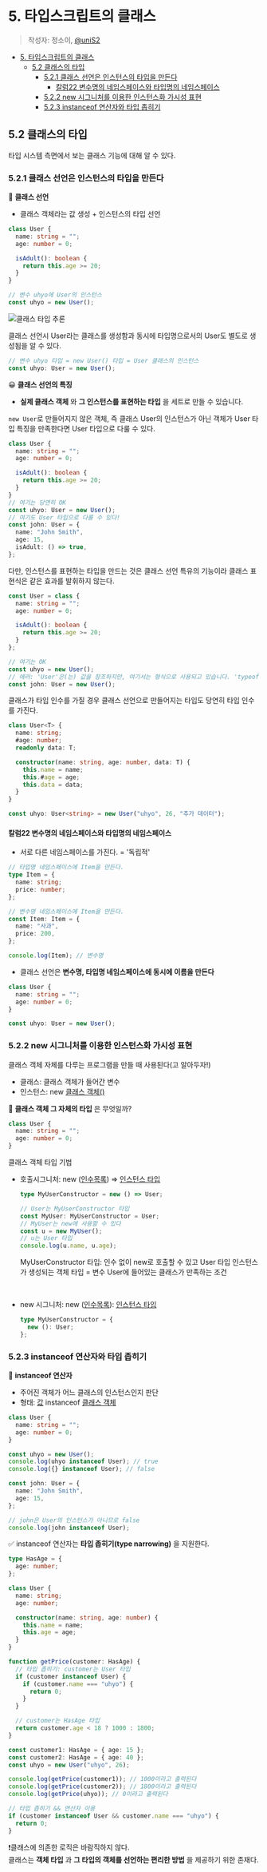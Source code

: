 # 5. 타입스크립트의 클래스

> 작성자: 정소이, [@uniS2](https://github.com/uniS2)

- [5. 타입스크립트의 클래스](#5-타입스크립트의-클래스)
  - [5.2 클래스의 타입](#52-클래스의-타입)
    - [5.2.1 클래스 선언은 인스턴스의 타입을 만든다](#521-클래스-선언은-인스턴스의-타입을-만든다)
      - [칼럼22 변수명의 네임스페이스와 타입명의 네임스페이스](#칼럼22-변수명의-네임스페이스와-타입명의-네임스페이스)
    - [5.2.2 new 시그니처를 이용한 인스턴스화 가시성 표현](#522-new-시그니처를-이용한-인스턴스화-가시성-표현)
    - [5.2.3 instanceof 연산자와 타입 좁히기](#523-instanceof-연산자와-타입-좁히기)

## 5.2 클래스의 타입

타입 시스템 측면에서 보는 클래스 기능에 대해 알 수 있다.

### 5.2.1 클래스 선언은 인스턴스의 타입을 만든다

🤔 **클래스 선언**

- 클래스 객체라는 값 생성 + 인스턴스의 타입 선언

```ts
class User {
  name: string = "";
  age: number = 0;

  isAdult(): boolean {
    return this.age >= 20;
  }
}

// 변수 uhyo에 User의 인스턴스
const uhyo = new User();
```

![클래스 타입 추론](/Assets/5.2.1-1.png)

클래스 선언시 User라는 클래스를 생성함과 동시에 타입명으로서의 User도 별도로 생성됨을 알 수 있다.

```ts
// 변수 uhyo 타입 = new User() 타입 = User 클래스의 인스턴스
const uhyo: User = new User();
```

😀 **클래스 선언의 특징**

- **실제 클래스 객체** 와 **그 인스턴스를 표현하는 타입** 을 세트로 만들 수 있습니다.

`new User`로 만들어지지 않은 객체, 즉 클래스 User의 인스턴스가 아닌 객체가 User 타입 특징을 만족한다면 User 타입으로 다룰 수 있다.

```ts
class User {
  name: string = "";
  age: number = 0;

  isAdult(): boolean {
    return this.age >= 20;
  }
}
// 여기는 당연히 OK
const uhyo: User = new User();
// 여기도 User 타입으로 다룰 수 있다!
const john: User = {
  name: "John Smith",
  age: 15,
  isAdult: () => true,
};
```

다만, 인스턴스를 표현하는 타입을 만드는 것은 클래스 선언 특유의 기능이라 클래스 표현식은 같은 효과를 발휘하지 않는다.

```ts
const User = class {
  name: string = "";
  age: number = 0;

  isAdult(): boolean {
    return this.age >= 20;
  }
};

// 여기는 OK
const uhyo = new User();
// 에러: 'User'은(는) 값을 참조하지만, 여기서는 형식으로 사용되고 있습니다. 'typeof User'을(를) 사용하시겠습니까?
const john: User = new User();
```

클래스가 타입 인수를 가질 경우 클래스 선언으로 만들어지는 타입도 당연히 타입 인수를 가진다.

```ts
class User<T> {
  name: string;
  #age: number;
  readonly data: T;

  constructor(name: string, age: number, data: T) {
    this.name = name;
    this.#age = age;
    this.data = data;
  }
}

const uhyo: User<string> = new User("uhyo", 26, "추가 데이터");
```

#### 칼럼22 변수명의 네임스페이스와 타입명의 네임스페이스

- 서로 다른 네임스페이스를 가진다. = '독립적'

```ts
// 타입명 네임스페이스에 Item을 만든다.
type Item = {
  name: string;
  price: number;
};

// 변수명 네임스페이스에 Item을 만든다.
const Item: Item = {
  name: "사과",
  price: 200,
};

console.log(Item); // 변수명
```

- 클래스 선언은 **변수명, 타입명 네임스페이스에 동시에 이름을 만든다**

```ts
class User {
  name: string = "";
  age: number = 0;
}

const uhyo: User = new User();
```

### 5.2.2 new 시그니처를 이용한 인스턴스화 가시성 표현

클래스 객체 자체를 다루는 프로그램을 만들 때 사용된다(고 알아두자!)

- 클래스: 클래스 객체가 들어간 변수
- 인스턴스: new <U>클래스 객체()</U>

🤔 **클래스 객체 그 자체의 타입** 은 무엇일까?

```ts
class User {
  name: string = "";
  age: number = 0;
}
```

클래스 객체 타입 기법

- 호출시그니처: new (<U>인수목록</U>) => <U>인스턴스 타입</U>

  ```ts
  type MyUserConstructor = new () => User;

  // User는 MyUserConstructor 타입
  const MyUser: MyUserConstructor = User;
  // MyUser는 new에 사용할 수 있다
  const u = new MyUser();
  // u는 User 타입
  console.log(u.name, u.age);
  ```

  MyUserConstructor 타입: 인수 없이 new로 호출할 수 있고 User 타입 인스턴스가 생성되는 객체 타입
  = 변수 User에 들어있는 클래스가 만족하는 조건

<br/>

- new 시그니처: new (<U>인수목록</U>): <U>인스턴스 타입</U>
  ```ts
  type MyUserConstructor = {
    new (): User;
  };
  ```

### 5.2.3 instanceof 연산자와 타입 좁히기

🤔 **instanceof 연산자**

- 주어진 객체가 어느 클래스의 인스턴스인지 판단
- 형태: <U>값</U> instanceof <U>클래스 객체</U>

```ts
class User {
  name: string = "";
  age: number = 0;
}

const uhyo = new User();
console.log(uhyo instanceof User); // true
console.log({} instanceof User); // false

const john: User = {
  name: "John Smith",
  age: 15,
};

// john은 User의 인스턴스가 아니므로 false
console.log(john instanceof User);
```

✅ instanceof 연산자는 **타입 좁히기(type narrowing)** 을 지원한다.

```ts
type HasAge = {
  age: number;
};

class User {
  name: string;
  age: number;

  constructor(name: string, age: number) {
    this.name = name;
    this.age = age;
  }
}

function getPrice(customer: HasAge) {
  // 타입 좁히기: customer는 User 타입
  if (customer instanceof User) {
    if (customer.name === "uhyo") {
      return 0;
    }
  }

  // customer는 HasAge 타입
  return customer.age < 18 ? 1000 : 1800;
}

const customer1: HasAge = { age: 15 };
const customer2: HasAge = { age: 40 };
const uhyo = new User("uhyo", 26);

console.log(getPrice(customer1)); // 1000이라고 출력된다
console.log(getPrice(customer2)); // 1800이라고 출력된다
console.log(getPrice(uhyo)); // 0이라고 출력된다
```

```ts
// 타입 좁히기 && 연산자 이용
if (customer instanceof User && customer.name === "uhyo") {
  return 0;
}
```

❗클래스에 의존한 로직은 바람직하지 않다. <br/> 클래스는 **객체 타입** 과 **그 타입의 객체를 선언하는 편리한 방법** 을 제공하기 위한 존재다.
